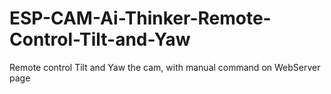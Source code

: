 # ESP-CAM-Ai-Thinker-Remote-Control-Tilt-and-Yaw
Remote control Tilt and Yaw the cam, with manual command on WebServer page
